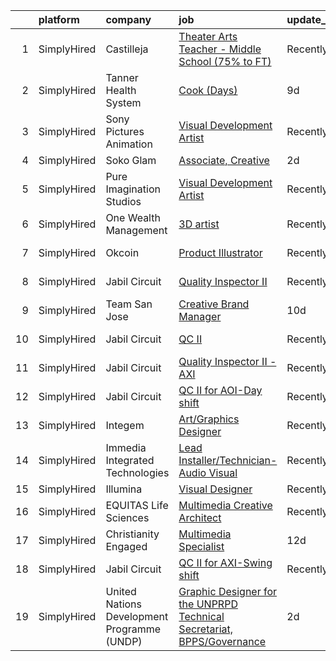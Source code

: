 

|    | platform    | company                                     | job                                                                                                                                                                               | update_time   | location                  |
|---:|:------------|:--------------------------------------------|:----------------------------------------------------------------------------------------------------------------------------------------------------------------------------------|:--------------|:--------------------------|
|  1 | SimplyHired | Castilleja                                  | [Theater Arts Teacher - Middle School (75% to FT)](https://www.simplyhired.com/job/t8KiFqXy0rDCiK9exwlehIovn9ZRBEOQ3RxC0F8npxSUvIybXBfpMg?q=visual+effects)                       | Recently      | Palo Alto, CA             |
|  2 | SimplyHired | Tanner Health System                        | [Cook (Days)](https://www.simplyhired.com/job/Fg5asNsfnkCrwHWSE7pM4eHMhK5f7cbSsVHCRBGW-OFX2aYx1zXWdQ?q=visual+effects)                                                            | 9d            | Carrollton, GA            |
|  3 | SimplyHired | Sony Pictures Animation                     | [Visual Development Artist](https://www.simplyhired.com/job/69Xcu-jnN61Z8GItK-bx0bPKZnjn_Hq3pMWWYD3lVZMSJKOUrvqEqw?q=visual+effects)                                              | Recently      | Culver City, CA           |
|  4 | SimplyHired | Soko Glam                                   | [Associate, Creative](https://www.simplyhired.com/job/ajQkU2tg7YrK-u0CnrPYnraEF7P9mE8fy4cyc84rWPBB5awjp6Ia4A?q=visual+effects)                                                    | 2d            | Remote                    |
|  5 | SimplyHired | Pure Imagination Studios                    | [Visual Development Artist](https://www.simplyhired.com/job/u3Ce0qDkoB4jPujFyWA_pOjySvkBJ7SmBclJFkATwkjx3a0XU_1R2g?q=visual+effects)                                              | Recently      | Rochester, NY +1 location |
|  6 | SimplyHired | One Wealth Management                       | [3D artist](https://www.simplyhired.com/job/J2JqDG5JH7i1h5ObCazkVlA1wwQnS17mI-RUUbYTiXGVoIOkYtryTg?q=visual+effects)                                                              | Recently      | Remote                    |
|  7 | SimplyHired | Okcoin                                      | [Product Illustrator](https://www.simplyhired.com/job/mL-Z4mwQLxeXhimvBJcZr-j2vSiQYzFN2pDoIcSdX75dHzYka28MQw?q=visual+effects)                                                    | Recently      | San Jose, CA              |
|  8 | SimplyHired | Jabil Circuit                               | [Quality Inspector II](https://www.simplyhired.com/job/p2hVLpMymxYKUMqd5oVkKf5_BYS_FD_8bVnrYeuNnsrP_GqtgYndqg?q=visual+effects)                                                   | Recently      | San Jose, CA              |
|  9 | SimplyHired | Team San Jose                               | [Creative Brand Manager](https://www.simplyhired.com/job/IEKG-5BsF5xd4XaJG2R8wqb7t0Xg4MxfCYPRzxoq-rlaIa4Z867Wng?q=visual+effects)                                                 | 10d           | San Jose, CA              |
| 10 | SimplyHired | Jabil Circuit                               | [QC II](https://www.simplyhired.com/job/tSpPsRNKFlM3L1ZFfHMFYHETtWsOFYLa1MHCWRSgQwSnwBvDrXb7DA?q=visual+effects)                                                                  | Recently      | San Jose, CA              |
| 11 | SimplyHired | Jabil Circuit                               | [Quality Inspector II - AXI](https://www.simplyhired.com/job/PsrwUwgr7V1sJ5ibFmAnIcUJlgGi7-gEopn0QBFfDvHNE7Y-NYPXNw?q=visual+effects)                                             | Recently      | San Jose, CA              |
| 12 | SimplyHired | Jabil Circuit                               | [QC II for AOI-Day shift](https://www.simplyhired.com/job/6LDAGl1flYHjv-wNFqbzwYB78GAdvj_yCmaig9sL0LtMTZokGDj6bw?q=visual+effects)                                                | Recently      | San Jose, CA              |
| 13 | SimplyHired | Integem                                     | [Art/Graphics Designer](https://www.simplyhired.com/job/010_JJuPgxv0B6iF55JEzXi5qw5pdDm1Reo_iw0bIAKAewTmfFBSjA?q=visual+effects)                                                  | Recently      | Remote                    |
| 14 | SimplyHired | Immedia Integrated Technologies             | [Lead Installer/Technician-Audio Visual](https://www.simplyhired.com/job/IL_TH2SXPlz2tOw2DDE_I22xSpEewZlkJne33ZaAXd-CmCI5oTmI_A?q=visual+effects)                                 | Recently      | Scottsdale, AZ            |
| 15 | SimplyHired | Illumina                                    | [Visual Designer](https://www.simplyhired.com/job/LQaEe9EFo3YnZkZsSBQJVgxmaiQnBoZ2UT6n_iVJdBCZTbO1mJNGvw?q=visual+effects)                                                        | Recently      | Remote                    |
| 16 | SimplyHired | EQUITAS Life Sciences                       | [Multimedia Creative Architect](https://www.simplyhired.com/job/ichTX3k1Ejo7tX1GyCNQsvRJKJYEbv4IqWgcjyZm74n5FB1102LY-Q?q=visual+effects)                                          | Recently      | Essex, VT                 |
| 17 | SimplyHired | Christianity Engaged                        | [Multimedia Specialist](https://www.simplyhired.com/job/sMX9Xermjb47KIYrUYeuNrZFg5t1_TN-OFXQfvyQRyxrAuIeeYS5zw?q=visual+effects)                                                  | 12d           | Remote                    |
| 18 | SimplyHired | Jabil Circuit                               | [QC II for AXI-Swing shift](https://www.simplyhired.com/job/I1DKnTZHq2ws_kDZ2R4rd0KP-aysUeYZFdlOSdC4DfG7Eauu6bmI8Q?q=visual+effects)                                              | Recently      | San Jose, CA              |
| 19 | SimplyHired | United Nations Development Programme (UNDP) | [Graphic Designer for the UNPRPD Technical Secretariat, BPPS/Governance](https://www.simplyhired.com/job/LjSeoJ0GFOSr1l4ySinJait2loiJYAKh-1i9yclQD_su1GIM-PYl5g?q=visual+effects) | 2d            | Remote                    |